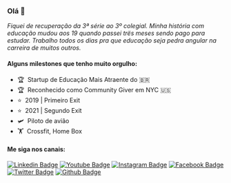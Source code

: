 ### Olá 👋

_Fiquei de recuperação da 3ª série ao 3º colegial. Minha história com educação mudou aos 19 quando passei trës meses sendo pago para estudar. Trabalho todos os dias pra que educação seja pedra angular na carreira de muitos outros._

#### Alguns milestones que tenho muito orgulho:

- 🏆 &nbsp;Startup de Educação Mais Atraente do 🇧🇷
- 🏆 &nbsp;Reconhecido como Community Giver em NYC 🇺🇸
- ⭐️ &nbsp;2019 | Primeiro Exit
- ⭐️ &nbsp;2021 | Segundo Exit
- 🛩️ &nbsp;Piloto de avião
- 🏋️ &nbsp;Crossfit, Home Box

#### Me siga nos canais:
[![Linkedin Badge](https://img.shields.io/badge/-LinkedIn-blue?style=flat-square&logo=Linkedin&logoColor=white&link=https://www.linkedin.com/in/felipebarreiros/)](https://www.linkedin.com/in/felipebarreiros/)
[![Youtube Badge](https://img.shields.io/badge/-Youtube-red?style=flat-square&logo=Youtube&logoColor=white&link=https://www.youtube.com/felipebarreiros/)](https://www.youtube.com/felipebarreiros)
[![Instagram Badge](https://img.shields.io/badge/-Instagram-C13584?style=flat-square&labelColor=C13584&logo=instagram&logoColor=white&link=https://www.instagram.com/felipebarreiros/)](https://www.instagram.com/felipebarreiros/)
[![Facebook Badge](https://img.shields.io/badge/-Facebook-blue?style=flat-square&labelColor=blue&logo=facebook&logoColor=white&link=https://www.facebook.com/felipebarreiros/)](https://www.facebook.com/felipebarreiros/)
[![Twitter Badge](https://img.shields.io/badge/-Twitter-blue?style=flat-square&labelColor=blue&logo=twitter&logoColor=white&link=https://twitter.com/felipebarr)](https://twitter.com/felipebarr)
[![Github Badge](https://img.shields.io/badge/-Github-000?style=flat-square&logo=Github&logoColor=white&link=https://github.com/felipebarreiros)](https://github.com/felipebarreiros)

<!--
**felipebarreiros/felipebarreiros** is a ✨ _special_ ✨ repository because its `README.md` (this file) appears on your GitHub profile.

Here are some ideas to get you started:

- 🔭 I’m currently working on ...
- 🌱 I’m currently learning ...
- 👯 I’m looking to collaborate on ...
- 🤔 I’m looking for help with ...
- 💬 Ask me about ...
- 📫 How to reach me: ...
- 😄 Pronouns: ...
- ⚡ Fun fact: ...
-->
